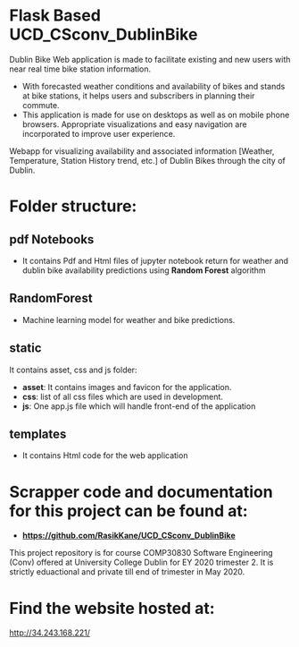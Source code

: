 # Flask Based UCD_CSconv_DublinBike

Dublin Bike Web application is made to facilitate existing and new users with near real time bike station information.
 - With forecasted weather conditions and availability of bikes and stands at bike stations, it helps users and subscribers in planning their commute.
 - This application is made for use on desktops as well as on mobile phone browsers. Appropriate visualizations and easy navigation are incorporated to improve user experience.

Webapp for visualizing availability and associated information [Weather, Temperature, Station History trend,  etc.] of Dublin Bikes through the city of Dublin.

# Folder structure:

## pdf Notebooks
 - It contains Pdf and Html files of jupyter notebook  return for weather and dublin bike availability predictions using **Random Forest** algorithm
## RandomForest
 - Machine learning model for weather and bike predictions.
## static
   It contains asset, css and js folder:
 - **asset**: It contains images and favicon for the application.
 - **css**: list of all css files which are used in development.
 - **js**: One app.js file which will handle front-end of the application

## templates
- It contains Html code for the web application


# Scrapper code and documentation for this project can be found at:
 - **https://github.com/RasikKane/UCD_CSconv_DublinBike**

This project repository is for course COMP30830 Software Engineering (Conv) offered at University College Dublin for EY 2020 trimester 2. It is strictly eduactional and private till end of trimester in May 2020.  

# Find the website hosted at:
http://34.243.168.221/
